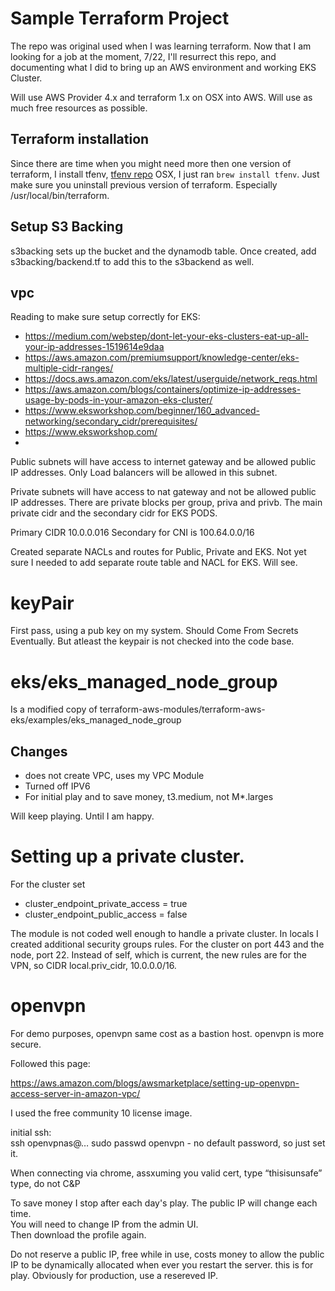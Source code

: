# Sample Terraform Project
The repo was original used when I was learning terraform.
Now that I am looking for a job at the moment, 7/22, I'll resurrect this 
repo, and documenting what I did to bring up an AWS environment and working
EKS Cluster.

Will use AWS Provider 4.x and terraform 1.x on OSX into AWS. Will use as much
free resources as possible.

## Terraform installation
Since there are time when you might need more then one version of terraform, 
I install tfenv,
[tfenv repo](https://github.com/tfutils/tfenv)
OSX, I just ran `brew install tfenv`. Just make sure you uninstall previous 
version of terraform. Especially /usr/local/bin/terraform.

## Setup S3 Backing
s3backing sets up the bucket and the dynamodb table.
Once created, add s3backing/backend.tf to add this to the s3backend as well.

## vpc
Reading to make sure setup correctly for EKS:
- https://medium.com/webstep/dont-let-your-eks-clusters-eat-up-all-your-ip-addresses-1519614e9daa
- https://aws.amazon.com/premiumsupport/knowledge-center/eks-multiple-cidr-ranges/
- https://docs.aws.amazon.com/eks/latest/userguide/network_reqs.html
- https://aws.amazon.com/blogs/containers/optimize-ip-addresses-usage-by-pods-in-your-amazon-eks-cluster/
- https://www.eksworkshop.com/beginner/160_advanced-networking/secondary_cidr/prerequisites/
- https://www.eksworkshop.com/
- 
Public subnets will have access to internet gateway and be allowed public IP 
addresses. Only Load balancers will be allowed in this subnet.

Private subnets will have access to nat gateway and not be allowed public IP 
addresses. There are private blocks per group, priva and privb. The main 
private cidr and the secondary cidr for EKS PODS. 

Primary CIDR 10.0.0.016
Secondary for CNI is 100.64.0.0/16

Created separate NACLs and routes for Public, Private and EKS.
Not yet sure I needed to add separate route table and NACL for EKS.  Will see.

# keyPair
First pass, using a pub key on my system. Should Come From Secrets Eventually.
But atleast the keypair is not checked into the code base.

# eks/eks_managed_node_group
Is a modified copy of terraform-aws-modules/terraform-aws-eks/examples/eks_managed_node_group
## Changes
* does not create VPC, uses my VPC Module
* Turned off IPV6
* For initial play and to save money, t3.medium, not M*.larges

Will keep playing. Until I am happy.

# Setting up a private cluster.
For the cluster set
  - cluster_endpoint_private_access = true
  - cluster_endpoint_public_access  = false

The module is not coded well enough to handle a private cluster.
In locals I created additional security groups rules.  For the cluster on port 443 and the node, port 22. 
Instead of self, which is current, the new rules are for the VPN, so CIDR local.priv_cidr, 10.0.0.0/16.
# openvpn
For demo purposes, openvpn same cost as a bastion host.  openvpn is more secure.

Followed this page:

https://aws.amazon.com/blogs/awsmarketplace/setting-up-openvpn-access-server-in-amazon-vpc/

I used the free community 10 license image.

initial ssh:  
ssh openvpnas@…
sudo passwd openvpn - no default password, so just set it.

When connecting via chrome, assxuming you valid cert,
type “thisisunsafe”  type, do not C&P

To save money I stop  after each day's play. The public IP will change 
each time.  
You will need to change IP from the admin UI.  
Then download the profile again.

Do not reserve a public IP, free while in use, costs money to allow 
the public IP to be dynamically allocated when ever you restart the server.
this is for play. Obviously for production, use a resereved IP.
